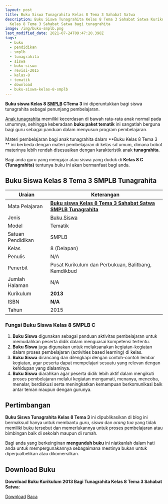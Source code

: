 ```yaml
---
layout: post
title: Buku Siswa Tunagrahita Kelas 8 Tema 3 Sahabat Satwa
description: Buku Siswa Tunagrahita Kelas 8 Tema 3 Sahabat Satwa Kurikulum 2013, Download buku
  Kelas 8 Tema 3 Sahabat Satwa bagi tunagrahita
image: /img/buku-smplb.png
last_modified_date: 2021-07-24T09:47:20.398Z
tags:
  - buku
  - pendidikan
  - smplb
  - tunagrahita
  - siswa
  - buku-siswa
  - revisi-2015
  - kelas-8
  - tematik
  - download
  - buku-siswa-kelas-8-smplb
---
```



**Buku siswa Kelas 8 <abbr title="Sekolah Dasar Luar Biasa">SMPLB</abbr> CTema 3** ini diperuntukkan bagi siswa tunagrahita sebagai penunjang pembelajaran.

[Anak tunagrahita](/teori/tunagrahita) memiliki kecerdasan di bawah rata-rata anak normal pada umumnya, sehingga keberadaan **buku paket tematik** ini sangatlah berguna bagi guru sebagai panduan dalam menyusun program pembelajaran.

Materi pembelajaran bagi anak tunagrahita dalam **Buku Kelas 8 Tema 3 ** ini berbeda dengan materi pembelajaran di kelas sd umum, dimana bobot materinya lebih rendah disesuaikan dengan karakteristik anak **tunagrahita**.

Bagi anda guru yang mengajar atau siswa yang duduk di **Kelas 8 C (Tunagrahita)** tentunya buku ini akan bermanfaat bagi anda.

## Buku Siswa Kelas 8 Tema 3 SMPLB Tunagrahita  

|Uraian|Keterangan|
| --- | --- |
|Mata Pelajaran|<a href="/bse/buku-siswa-tunagrahita-kelas-8-tema-3-sahabat-satwa" title="Buku siswa Kelas 8 Tema 3 Sahabat Satwa SMPLB Tunagrahita"><strong>Buku siswa Kelas 8 Tema 3 Sahabat Satwa SMPLB Tunagrahita</strong></a>|
|Jenis|<a href="/bse" title="Buku Siswa" target="_blank">Buku Siswa</a>|
|Model|Tematik|
|Satuan Pendidikan|SMPLB|
|Kelas|8 (Delapan)|
|Penulis|N/A|
|Penerbit|Pusat Kurikulum dan Perbukuan, Balitbang, Kemdikbud|
|Jumlah Halaman|N/A|
|Kurikulum|<strong>2013</strong>|
|ISBN|<strong>N/A</strong>|
|Tahun|2015|


### Fungsi Buku Siswa Kelas 8 SMPLB C
1. **Buku Siswa**  digunakan sebagai panduan aktivitas pembelajaran untuk memudahkan peserta didik dalam menguasai kompetensi tertentu.
2. **Buku Siswa**  juga digunakan untuk melaksanakan kegiatan-kegiatan dalam proses pembelajaran (activities based learning) di kelas.
3. **Buku Siswa** dirancang dan dilengkapi dengan contoh-contoh lembar kegiatan, agar peserta dapat mempelajari sesuatu yang relevan dengan kehidupan yang dialaminya.
4. **Buku Siswa** diarahkan agar peserta didik lebih aktif dalam mengikuti proses pembelajaran melalui kegiatan mengamati, menanya, mencoba, menalar, berdiskusi serta meningkatkan kemampuan berkomunikasi baik antar teman maupun dengan gurunya.


## Pertimbangan
**Buku Siswa Tunagrahita Kelas 8 Tema 3** ini dipublikasikan di blog ini bermaksud hanya untuk membantu _guru_, _siswa_ dan _orang tua_ yang tidak memiliki buku tersebut dan memerlukannya untuk proses pembelajaran atau bimbingan baik di sekolah maupun di rumah.

Bagi anda yang berkeinginan <b>mengunduh buku</b> ini niatkanlah dalam hati anda untuk mempergunakannya sebagaimana mestinya bukan untuk diperjualbelikan atau dikomersilkan.
  
## Download Buku
**Download Buku Kurikulum 2013 Bagi Tunagrahita Kelas 8 Tema 3 Sahabat Satwa**:
<p class="center"><a class="button download" href="https://docs.google.com/uc?export=download&id=12xl2bWjPAUjZ8MBi9x5AYi-Tn2xTcsEV" rel="nofollow" target="_blank" title="Download">Download</a>
<a class="button demo open-dialog" href="https://drive.google.com/file/d/12xl2bWjPAUjZ8MBi9x5AYi-Tn2xTcsEV/preview" rel="nofollow" target="_blank" title="Download">Baca</a></p>
